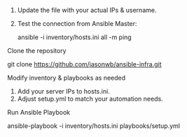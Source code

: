1. Update the file with your actual IPs & username.
2. Test the connection from Ansible Master:


   ansible -i inventory/hosts.ini all -m ping

Clone the repository

   git clone https://github.com/jasonwb/ansible-infra.git

Modify inventory & playbooks as needed

   1.  Add your server IPs to hosts.ini.
   2.  Adjust setup.yml to match your automation needs.

Run Ansible Playbook

   ansible-playbook -i inventory/hosts.ini playbooks/setup.yml

